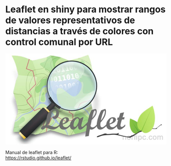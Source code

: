 # Leaflet en shiny para mostrar rangos de valores representativos de distancias a través de colores con control comunal por URL

![image](crear-mapa-osm-leaflet.jpeg)

Manual de leaflet para R:\
https://rstudio.github.io/leaflet/
